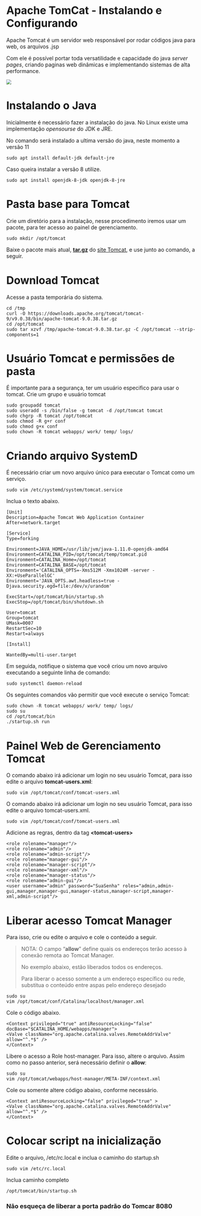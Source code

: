 # Apache TomCat - Instalando e Configurando

Apache Tomcat é um servidor web responsável por rodar códigos java para web, os arquivos .jsp

Com ele é possível portar toda versatilidade e capacidade do java *server pages*, criando paginas web dinâmicas e implementando sistemas de alta performance.

<img src="https://github.com/birazn/IDS2020/blob/master/img/tomcat.png" style="zoom:80%;" />

# Instalando o Java

Inicialmente é necessário fazer a instalação do java. No Linux existe uma implementação *opensourse* do JDK e JRE.

No comando será instalado a ultima versão do java, neste momento a versão 11

```
sudo apt install default-jdk default-jre
```

Caso queira instalar a versão 8 utilize.

```
sudo apt install openjdk-8-jdk openjdk-8-jre
```

# Pasta base para Tomcat

Crie um diretório para a instalação, nesse procedimento iremos usar um pacote, para ter acesso ao painel de gerenciamento.

```
sudo mkdir /opt/tomcat
```

Baixe o pacote mais atual, **<u>tar.gz</u>** do [site Tomcat](https://tomcat.apache.org/download-90.cgi#9.0.38), e use junto ao comando, a seguir.

# Download Tomcat

Acesse a pasta temporária do sistema.
```
cd /tmp
curl -O https://downloads.apache.org/tomcat/tomcat-9/v9.0.38/bin/apache-tomcat-9.0.38.tar.gz
cd /opt/tomcat
sudo tar xzvf /tmp/apache-tomcat-9.0.38.tar.gz -C /opt/tomcat --strip-components=1
```



# Usuário Tomcat e permissões de pasta

É importante para a segurança, ter um usuário especifico para usar o tomcat.
Crie um grupo e usuário tomcat

```
sudo groupadd tomcat
sudo useradd -s /bin/false -g tomcat -d /opt/tomcat tomcat
sudo chgrp -R tomcat /opt/tomcat
sudo chmod -R g+r conf
sudo chmod g+x conf
sudo chown -R tomcat webapps/ work/ temp/ logs/
```

# Criando arquivo SystemD

É necessário criar um novo arquivo único para executar o Tomcat como um serviço.

```
sudo vim /etc/systemd/system/tomcat.service
```

Inclua o texto abaixo.


```
[Unit]
Description=Apache Tomcat Web Application Container
After=network.target

[Service]
Type=forking

Environment=JAVA_HOME=/usr/lib/jvm/java-1.11.0-openjdk-amd64
Environment=CATALINA_PID=/opt/tomcat/temp/tomcat.pid
Environment=CATALINA_Home=/opt/tomcat
Environment=CATALINA_BASE=/opt/tomcat
Environment='CATALINA_OPTS=-Xms512M -Xmx1024M -server -XX:+UseParallelGC'
Environment='JAVA_OPTS.awt.headless=true -Djava.security.egd=file:/dev/v/urandom'

ExecStart=/opt/tomcat/bin/startup.sh
ExecStop=/opt/tomcat/bin/shutdown.sh

User=tomcat
Group=tomcat
UMask=0007
RestartSec=10
Restart=always

[Install]

WantedBy=multi-user.target
```

Em seguida, notifique o sistema que você criou um novo arquivo executando a seguinte linha de comando:

```
sudo systemctl daemon-reload
```

Os seguintes comandos vão permitir que você execute o serviço Tomcat:

```
sudo chown -R tomcat webapps/ work/ temp/ logs/
sudo su
cd /opt/tomcat/bin
./startup.sh run
```



# Painel Web de Gerenciamento Tomcat

O comando abaixo irá adicionar um login no seu usuário Tomcat, para isso edite o arquivo **tomcat-users.xml**:

```
sudo vim /opt/tomcat/conf/tomcat-users.xml
```

O comando abaixo irá adicionar um login no seu usuário Tomcat, para isso edite o arquivo tomcat-users.xml.

```
sudo vim /opt/tomcat/conf/tomcat-users.xml
```

Adicione as regras, dentro da tag **\<tomcat-users>**

```
<role rolename="manager"/>
<role rolename="admin"/>
<role rolename="admin-script"/>
<role rolename="manager-gui"/>
<role rolename="manager-script"/>
<role rolename="manager-xml"/>
<role rolename="manager-status"/>
<role rolename="admin-gui"/>
<user username="admin" password="SuaSenha" roles="admin,admin-gui,manager,manager-gui,manager-status,manager-script,manager-xml,admin-script"/>
```



# Liberar acesso Tomcat Manager

Para isso, crie ou edite o arquivo  e cole o conteúdo a seguir.

> NOTA: O campo “**allow**” define quais os endereços terão acesso à conexão remota ao Tomcat Manager.
>
> No exemplo abaixo, estão liberados todos os endereços.
>
> Para liberar o acesso somente a um endereço específico ou rede, substitua o conteúdo entre aspas pelo endereço desejado

```
sudo su 
vim /opt/tomcat/conf/Catalina/localhost/manager.xml
```

Cole o código abaixo.

```
<Context privileged="true" antiResourceLocking="false" docBase="$CATALINA_HOME/webapps/manager">
<Valve className="org.apache.catalina.valves.RemoteAddrValve" allow="^.*$" />
</Context>
```

Libere o acesso a Role host-manager. Para isso, altere o arquivo. Assim como no passo anterior, será necessário definir o  **allow**:

```
sudo su 
vim /opt/tomcat/webapps/host-manager/META-INF/context.xml
```

Cole ou somente altere código abaixo, conforme necessário.

```
<Context antiResourceLocking="false" privileged="true" >
<Valve className="org.apache.catalina.valves.RemoteAddrValve" allow="^.*$" />
</Context>
```

# Colocar script na inicialização

Edite o arquivo, /etc/rc.local e inclua o caminho do startup.sh

```
sudo vim /etc/rc.local
```

Inclua caminho completo

```
/opt/tomcat/bin/startup.sh
```

### Não esqueça de liberar a porta padrão do Tomcar 8080

